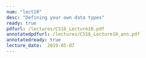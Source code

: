 ```yaml
---
num: "lect10"
desc: "Defining your own data types"
ready: true
pdfurl: /lectures/CS16_Lecture10.pdf
annotatedpdfurl: /lectures/CS16_Lecture10_ann.pdf
annotatedready: true
lecture_date:  2019-05-07
---
```


<!--

# Topics

## Code from lecture
<https://github.com/ucsb-cs16-f18-nichols/code-from-class/tree/master/11-01>

## Pointers and structs
* Defining your own data types using structs
* Different ways of accessing member variables of a structs
* Passing structs to functions by value, by reference and by address

## C++ References
* Creating aliases with references
* Differences between references and pointers

->